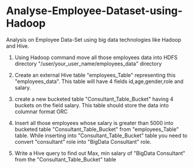 # Analyse-Employee-Dataset-using-Hadoop
Analysis on Employee Data-Set using big data technologies like Hadoop and  Hive.

1) Using Hadoop command move all those employees data into HDFS directory "/user/your_user_name/employees_data" directory

2) Create an external Hive table "employees_Table" representing this "employees_data". This table will have 4 fields id,age,gender,role and    salary.

3) create a new bucketed table "Consultant_Table_Bucket" having 4 buckets on the field salary. This table should store the data into          columnar format ORC

4) Insert all those employees whose salary is greater than 5000 into bucketed table "Consultant_Table_Bucket" from "employees_Table" table.    While inserting into "Consultant_Table_Bucket" table you need to convert "consultant" role into "BigData Consultant" role.

5) Write a Hive query to find out Max, min salary of "BigData Consultant" from the "Consultant_Table_Bucket" table
